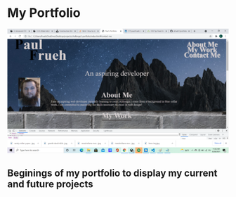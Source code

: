 # My Portfolio
![Image](assets\images\portfolio-screenshot.png)

## Beginings of my portfolio to display my current and future projects